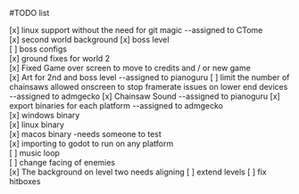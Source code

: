 #TODO list

[x] linux support without the need for git magic  --assigned to CTome  
[x] second world background
[x] boss level  
[ ] boss configs  
[x] ground fixes for world 2  
[x] Fixed Game over screen to move to credits and / or new game  
[x] Art for 2nd and boss level --assigned to pianoguru
[ ] limit the number of chainsaws allowed onscreen to stop framerate issues on lower end devices --assigned to admgecko
[x] Chainsaw Sound --assigned to pianoguru
[x] export binaries for each platform --assigned to admgecko  
[x] windows binary  
[x] linux binary  
[x] macos binary -needs someone to test  
[x] importing to godot to run on any platform  
[ ] music loop  
[ ] change facing of enemies  
[x] The background on level two needs aligning
[ ] extend levels
[ ] fix hitboxes
